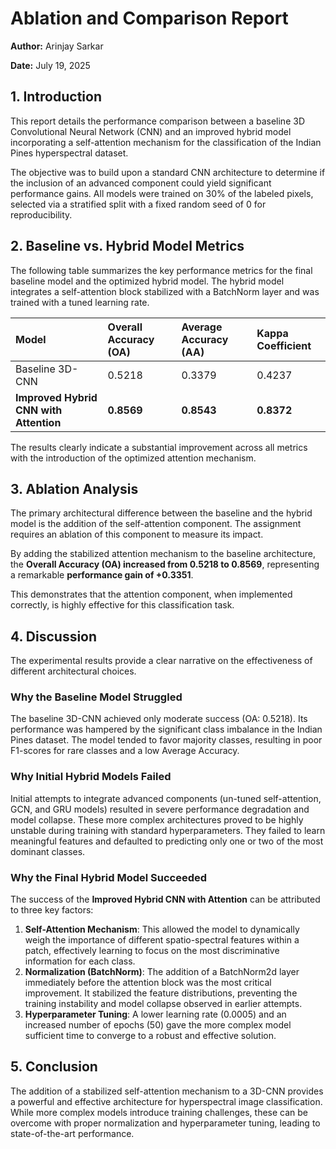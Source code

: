 # **Ablation and Comparison Report**

**Author:** Arinjay Sarkar

**Date:** July 19, 2025

## **1\. Introduction**

This report details the performance comparison between a baseline 3D Convolutional Neural Network (CNN) and an improved hybrid model incorporating a self-attention mechanism for the classification of the Indian Pines hyperspectral dataset.

The objective was to build upon a standard CNN architecture to determine if the inclusion of an advanced component could yield significant performance gains. All models were trained on 30% of the labeled pixels, selected via a stratified split with a fixed random seed of 0 for reproducibility.

## **2\. Baseline vs. Hybrid Model Metrics**

The following table summarizes the key performance metrics for the final baseline model and the optimized hybrid model. The hybrid model integrates a self-attention block stabilized with a BatchNorm layer and was trained with a tuned learning rate.

| Model | Overall Accuracy (OA) | Average Accuracy (AA) | Kappa Coefficient |
| :---- | :---- | :---- | :---- |
| Baseline 3D-CNN | 0.5218 | 0.3379 | 0.4237 |
| **Improved Hybrid CNN with Attention** | **0.8569** | **0.8543** | **0.8372** |

The results clearly indicate a substantial improvement across all metrics with the introduction of the optimized attention mechanism.

## **3\. Ablation Analysis**

The primary architectural difference between the baseline and the hybrid model is the addition of the self-attention component. The assignment requires an ablation of this component to measure its impact.

By adding the stabilized attention mechanism to the baseline architecture, the **Overall Accuracy (OA) increased from 0.5218 to 0.8569**, representing a remarkable **performance gain of \+0.3351**.

This demonstrates that the attention component, when implemented correctly, is highly effective for this classification task.

## **4\. Discussion**

The experimental results provide a clear narrative on the effectiveness of different architectural choices.

### **Why the Baseline Model Struggled**

The baseline 3D-CNN achieved only moderate success (OA: 0.5218). Its performance was hampered by the significant class imbalance in the Indian Pines dataset. The model tended to favor majority classes, resulting in poor F1-scores for rare classes and a low Average Accuracy.

### **Why Initial Hybrid Models Failed**

Initial attempts to integrate advanced components (un-tuned self-attention, GCN, and GRU models) resulted in severe performance degradation and model collapse. These more complex architectures proved to be highly unstable during training with standard hyperparameters. They failed to learn meaningful features and defaulted to predicting only one or two of the most dominant classes.

### **Why the Final Hybrid Model Succeeded**

The success of the **Improved Hybrid CNN with Attention** can be attributed to three key factors:

1. **Self-Attention Mechanism**: This allowed the model to dynamically weigh the importance of different spatio-spectral features within a patch, effectively learning to focus on the most discriminative information for each class.  
2. **Normalization (BatchNorm)**: The addition of a BatchNorm2d layer immediately before the attention block was the most critical improvement. It stabilized the feature distributions, preventing the training instability and model collapse observed in earlier attempts.  
3. **Hyperparameter Tuning**: A lower learning rate (0.0005) and an increased number of epochs (50) gave the more complex model sufficient time to converge to a robust and effective solution.

## **5\. Conclusion**

The addition of a stabilized self-attention mechanism to a 3D-CNN provides a powerful and effective architecture for hyperspectral image classification. While more complex models introduce training challenges, these can be overcome with proper normalization and hyperparameter tuning, leading to state-of-the-art performance.